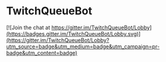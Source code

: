 # TwitchQueueBot

[![Join the chat at https://gitter.im/TwitchQueueBot/Lobby](https://badges.gitter.im/TwitchQueueBot/Lobby.svg)](https://gitter.im/TwitchQueueBot/Lobby?utm_source=badge&utm_medium=badge&utm_campaign=pr-badge&utm_content=badge)